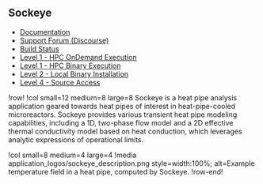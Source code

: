 ## Sockeye

- [Documentation](https://sockeye-docs.hpcondemand.inl.gov/)
- [Support Forum (Discourse)](https://sockeye-discourse.hpcondemand.inl.gov)
- [Build Status](https://civet.inl.gov/repo/837/)
- [Level 1 - HPC OnDemand Execution](ncrc/applications/ncrc_ondemand_sockeye.md)
- [Level 1 - HPC Binary Execution](ncrc/applications/ncrc_hpc_sockeye.md)
- [Level 2 - Local Binary Installation](ncrc/applications/ncrc_conda_sockeye.md)
- [Level 4 - Source Access](ncrc/applications/ncrc_develop_sockeye.md)

!row!
!col small=12 medium=8 large=8
Sockeye is a heat pipe analysis application geared towards heat pipes of interest in heat-pipe-cooled microreactors. Sockeye provides various transient heat pipe modeling capabilities, including a 1D, two-phase flow model and a 2D effective thermal conductivity model based on heat conduction, which leverages analytic expressions of operational limits.

!col small=8 medium=4 large=4
!media application_logos/sockeye_description.png style=width:100%;
       alt=Example temperature field in a heat pipe, computed by Sockeye.
!row-end!

